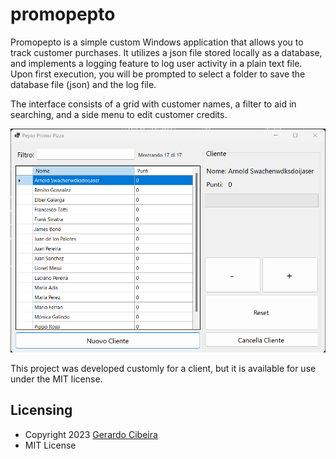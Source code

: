 # promopepto
Promopepto is a simple custom Windows application that allows you to track customer purchases. It utilizes a json file stored locally as a database, and implements a logging feature to log user activity in a plain text file.
Upon first execution, you will be prompted to select a folder to save the database file (json) and the log file.

The interface consists of a grid with customer names, a filter to aid in searching, and a side menu to edit customer credits.

![screenshot](/screenshot.png?raw=true "UI Screenshot")

This project was developed customly for a client, but it is available for use under the MIT license.

## Licensing
- Copyright 2023 [Gerardo Cibeira](https://github.com/gcibeira/)
- MIT License